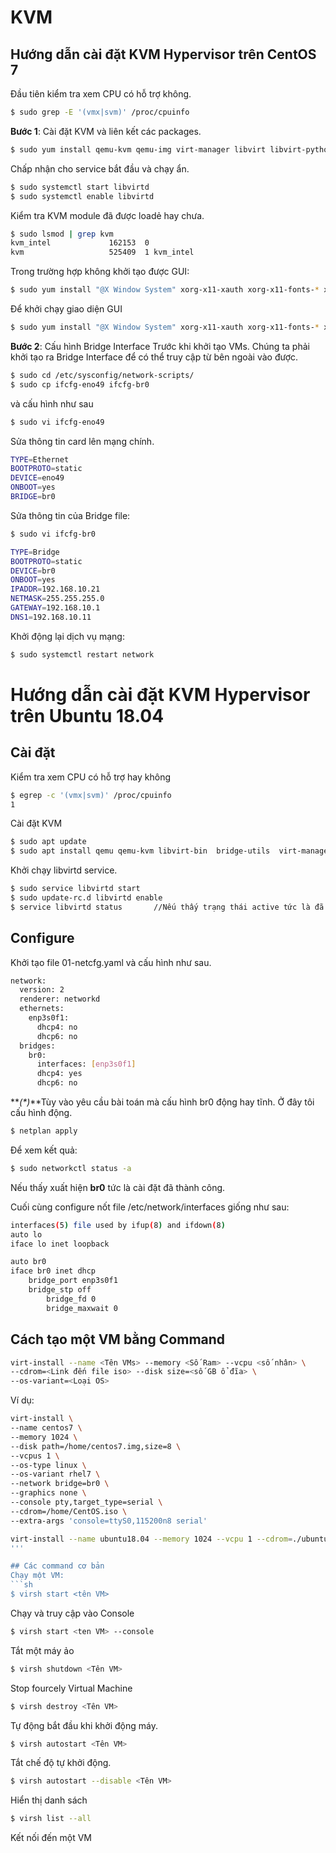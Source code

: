 # KVM

## Hướng dẫn cài đặt KVM Hypervisor trên CentOS 7 

Đầu tiên kiểm tra xem CPU có hỗ trợ không.
```sh
$ sudo grep -E '(vmx|svm)' /proc/cpuinfo
```

**Bước 1**: Cài đặt KVM và liên kết các packages.
```sh
$ sudo yum install qemu-kvm qemu-img virt-manager libvirt libvirt-python libvirt-client virt-install virt-viewer bridge-utils
```

Chấp nhận cho service bắt đầu và chạy ẩn.
```sh 
$ sudo systemctl start libvirtd
$ sudo systemctl enable libvirtd
```

Kiểm tra KVM module đã được loadẻ hay chưa.
```sh
$ sudo lsmod | grep kvm
kvm_intel             162153  0
kvm                   525409  1 kvm_intel
```

Trong trường hợp không khởi tạo được GUI:
```sh
$ sudo yum install "@X Window System" xorg-x11-xauth xorg-x11-fonts-* xorg-x11-utils -y
```

Để khởi chạy giao diện GUI 
```sh
$ sudo yum install "@X Window System" xorg-x11-xauth xorg-x11-fonts-* xorg-x11-utils -y
```

**Bước 2**: Cấu hình Bridge Interface 
Trước khi khởi tạo VMs. Chúng ta phải khởi tạo ra Bridge Interface để có thể truy cập từ bên ngoài vào được.
```sh
$ sudo cd /etc/sysconfig/network-scripts/
$ sudo cp ifcfg-eno49 ifcfg-br0
```

và cấu hình như sau
```sh
$ sudo vi ifcfg-eno49
```

Sửa thông tin card lên mạng chính.
```sh
TYPE=Ethernet
BOOTPROTO=static
DEVICE=eno49
ONBOOT=yes
BRIDGE=br0
```

Sửa thông tin của Bridge file:
```sh
$ sudo vi ifcfg-br0
```

```sh
TYPE=Bridge
BOOTPROTO=static
DEVICE=br0
ONBOOT=yes
IPADDR=192.168.10.21
NETMASK=255.255.255.0
GATEWAY=192.168.10.1
DNS1=192.168.10.11
```

Khởi động lại dịch vụ mạng:
```sh
$ sudo systemctl restart network
```

# Hướng dẫn cài đặt KVM Hypervisor trên Ubuntu 18.04
## Cài đặt 
Kiểm tra xem CPU có hỗ trợ hay không
```sh
$ egrep -c '(vmx|svm)' /proc/cpuinfo
1
```

Cài đặt KVM
```sh
$ sudo apt update
$ sudo apt install qemu qemu-kvm libvirt-bin  bridge-utils  virt-manager
```

Khởi chạy libvirtd service.
```sh
$ sudo service libvirtd start
$ sudo update-rc.d libvirtd enable
$ service libvirtd status		//Nếu thấy trạng thái active tức là đã thành công.
```
## Configure
Khởi tạo file 01-netcfg.yaml và cấu hình như sau.
```sh
network:
  version: 2
  renderer: networkd
  ethernets:
    enp3s0f1:
      dhcp4: no
      dhcp6: no
  bridges:
    br0:
      interfaces: [enp3s0f1]
      dhcp4: yes
      dhcp6: no
```
**_(*)_**Tùy vào yêu cầu bài toán mà cấu hình br0 động hay tĩnh. Ở đây tôi cấu hình động.  

```sh
$ netplan apply
```

Để xem kết quả:
```sh
$ sudo networkctl status -a
```
Nếu thấy xuất hiện **br0** tức là cài đặt đã thành công.

Cuối cùng configure nốt file /etc/network/interfaces giống như sau:
```sh
interfaces(5) file used by ifup(8) and ifdown(8)
auto lo
iface lo inet loopback

auto br0
iface br0 inet dhcp
	bridge_port enp3s0f1
	bridge_stp off
        bridge_fd 0
        bridge_maxwait 0
```


## Cách tạo một VM bằng Command 
```sh
virt-install --name <Tên VMs> --memory <Số Ram> --vcpu <số nhân> \
--cdrom=<Link đến file iso> --disk size=<số GB ổ đĩa> \ 
--os-variant=<Loại OS>
```

Ví dụ: 
```sh
virt-install \
--name centos7 \
--memory 1024 \
--disk path=/home/centos7.img,size=8 \
--vcpus 1 \
--os-type linux \
--os-variant rhel7 \
--network bridge=br0 \
--graphics none \
--console pty,target_type=serial \
--cdrom=/home/CentOS.iso \
--extra-args 'console=ttyS0,115200n8 serial'
```
```sh
virt-install --name ubuntu18.04 --memory 1024 --vcpu 1 --cdrom=./ubuntu.iso --disk size=5 --os-variant=generic 
'''

## Các command cơ bản
Chạy một VM:
```sh
$ virsh start <tên VM>
```

Chạy và truy cập vào Console
```sh
$ virsh start <ten VM> --console
```

Tắt một máy ảo
```sh
$ virsh shutdown <Tên VM>
```

Stop fourcely Virtual Machine
```sh
$ virsh destroy <Tên VM>
```

Tự động bắt đầu khi khởi động máy.
```sh
$ virsh autostart <Tên VM>
```

Tắt chế độ tự khởi động. 
```sh
$ virsh autostart --disable <Tên VM>
```

Hiển thị danh sách 
```sh
$ virsh list --all
```

Kết nối đến một VM
```sh

```




